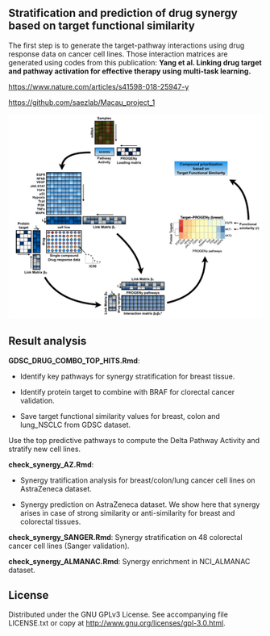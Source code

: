 ## Stratification and prediction of drug synergy based on target functional similarity

The first step is to generate the target-pathway interactions using drug response data on cancer cell lines. Those interaction matrices are generated using codes from this publication: 
**Yang et al. Linking drug target and pathway activation for effective therapy using multi-task learning.**

https://www.nature.com/articles/s41598-018-25947-y

https://github.com/saezlab/Macau_project_1


![Alt text](https://github.com/saezlab/Macau_Synergy_Prediction/blob/master/image/Figure_1.png)


## Result analysis

**GDSC_DRUG_COMBO_TOP_HITS.Rmd**: 

 * Identify key pathways for synergy stratification for breast tissue. 

 * Identify protein target to combine with BRAF for clorectal cancer validation.

 * Save target functional similarity values for breast, colon and lung_NSCLC from GDSC dataset.

Use the top predictive pathways to compute the Delta Pathway Activity and stratify new cell lines. 

**check_synergy_AZ.Rmd**: 

 * Synergy tratification analysis for breast/colon/lung cancer cell lines on AstraZeneca dataset. 

 * Synergy prediction on AstraZeneca dataset. We show here that synergy arises in case of strong similarity or anti-similarity for breast and colorectal tissues.

**check_synergy_SANGER.Rmd**: Synergy stratification on 48 colorectal cancer cell lines (Sanger validation).
 
**check_synergy_ALMANAC.Rmd**: Synergy enrichment in NCI_ALMANAC dataset.


## License

Distributed under the GNU GPLv3 License. See accompanying file LICENSE.txt or copy at http://www.gnu.org/licenses/gpl-3.0.html.
